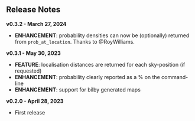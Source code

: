 
## Release Notes

**v0.3.2 - March 27, 2024**

- **ENHANCEMENT**: probability densities can now be (optionally) returned from `prob_at_location`. Thanks to @RoyWilliams.

**v0.3.1 - May 30, 2023**

- **FEATURE**: localisation distances are returned for each sky-position (if requested)
- **ENHANCEMENT**: probability clearly reported as a % on the command-line
- **ENHANCEMENT**: support for bilby generated maps

**v0.2.0 - April 28, 2023**

- First release
